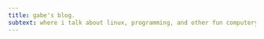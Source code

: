 ```yaml
---
title: gabe's blog.
subtext: where i talk about linux, programming, and other fun computery stuff
---
```

